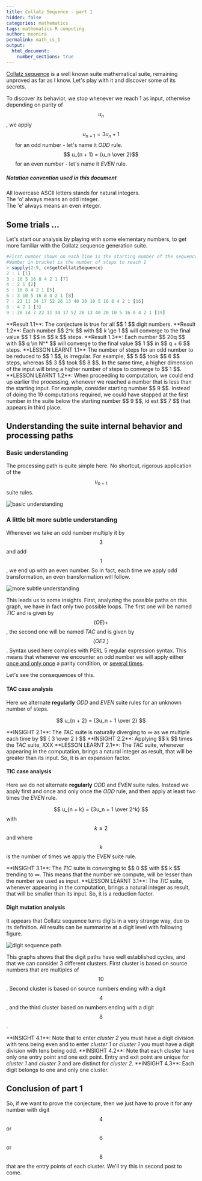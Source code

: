 ```yaml
---
title: Collatz Sequence - part 1
hidden: false
categories: mathematics
tags: mathematics R computing 
author: neonira
permalink: math_cs_1
output:
  html_document:
    number_sections: true
---
```

[Collatz sequence](https://en.wikipedia.org/wiki/Collatz_conjecture) is a well known suite mathematical suite, remaining unproved as far as I know. 
Let's play with it and discover some of its secrets.  

To discover its behavior, we stop whenever we reach 1 as input, otherwise depending on parity of <span>$$ u_n $$</span>, we apply  
<span>$$ u_{n + 1} = 3u_n + 1  $$ &nbsp;&nbsp;&nbsp;&nbsp;&nbsp;&nbsp;for an odd number - let's name it <cite class='kw'>ODD</cite> rule.</span>  
<span>$$ u_{n + 1} = {u_n \over 2}$$ &nbsp;&nbsp;&nbsp;&nbsp;&nbsp;&nbsp;for an even number - let's name it <cite class='kw'>EVEN</cite> rule. </span>  


##### Notation convention used in this document

All lowercase ASCII letters stands for natural integers.  
The 'o' always means an odd integer.  
The 'e' always means an even integer.  

## Some trials ... 

Let's start our analysis by playing with some elementary numbers, to get more familiar with the Collatz sequence generation suite. 

```r
#First number shown on each line is the starting number of the sequence
#Number in bracket is the number of steps to reach 1
> sapply(2:9, cn$getCollatzSequence)
2 : 1 [1] 
3 : 10 5 16 8 4 2 1 [7] 
4 : 2 1 [2] 
5 : 16 8 4 2 1 [5] 
6 : 3 10 5 16 8 4 2 1 [8] 
7 : 22 11 34 17 52 26 13 40 20 10 5 16 8 4 2 1 [16] 
8 : 4 2 1 [3] 
9 : 28 14 7 22 11 34 17 52 26 13 40 20 10 5 16 8 4 2 1 [19] 
```

<span class='tip'> 
**Result 1.1**: The conjecture is true for all <span> $$ 1 $$</span> digit numbers. 
</span>

<span class='tip'> 
**Result 1.2**: Each number <span>$$ 2^k $$</span> with <span>$$ k \ge 1 $$</span> will converge to the final value <span> $$ 1 $$</span> in <span> $$ k $$</span> steps. 
</span>

<span class='tip'> 
**Result 1.3**: Each number <span>$$ 20q $$</span> with <span>$$ q \in N^* $$ </span> will converge to the final value <span> $$ 1 $$</span> in <span> $$ q + 6 $$</span> steps. 
</span>

<span class='do'> 
**LESSON LEARNT 1.1** The number of steps for an odd number to be reduced to <span> $$ 1 $$</span>, is irregular. For example, <span> $$ 5 $$</span> took <span> $$ 6 $$</span> steps, whereas <span> $$ 3 $$</span> took <span> $$ 8 $$</span>. 
In the same time, a higher dimension of the input will bring a higher number of steps to converge to <span> $$ 1 $$</span>.   
</span>

<span class='do'> 
**LESSON LEARNT 1.2**: When proceeding to computation, we could end up earlier the processing, whenever we reached a number that is less than the starting input. 
For example, consider starting number <span> $$ 9 $$</span>. Instead of doing the 19 computations required, we could have stopped at the first number in the suite
 below the starting number <span> $$ 9 $$</span>, id est <span> $$ 7 $$</span> that 
appears in third place. 
</span>

## Understanding the suite internal behavior and processing paths

### Basic understanding

The processing path is quite simple here. No shortcut, rigorous application of the <span>$$ u_{n + 1} $$</span>suite rules.

![basic understanding](/images/maths/collatz/algo1.png)

### A little bit more subtle understanding

Whenever we take an odd number multiply it by <span> $$ 3 $$</span> and add <span> $$ 1 $$</span>, we end up with an even number. So in fact, each time we apply odd transformation, an even transformation will follow. 

![more subtle understanding](/images/maths/collatz/algo2.png)


This leads us to some insights. First, analyzing the possible paths on this graph, we have in fact only two possible loops. The first one will be named <cite class='kw'>TIC</cite> and is given by <span> $$ (OE)+$$</span>, the second one will be named <cite class='kw'>TAC</cite> and is given by<span> $$ (OE{2,})$$</span>. Syntax used here complies with PERL 5 regular expression syntax. This means that whenever we encounter an odd number we will apply either <u>once and only once</u> a parity condition, or <u>several times</u>.  

Let's see the consequences of this. 
#### TAC case analysis

Here we alternate **regularly** <cite class='kw'>ODD</cite> and <cite class='kw'>EVEN</cite> suite rules for an unknown number of steps.

<span>$$ u_{n + 2} = {3u_n + 1  \over 2} $$</span>

<span class='warn'> 
**INSIGHT 2.1**: The <cite class='kw'>TAC</cite> suite is naturally diverging to &#x221e; as we multiple each time by <span> $$ { 3 \over 2 } $$</span>
</span>

<span class='warn'> 
**INSIGHT 2.2**: Applying <span> $$ k $$</span> times the <cite class='kw'>TAC</cite> suite,  XXX
</span>

<span class='do'> 
**LESSON LEARNT 2.1**: The <cite class='kw'>TAC</cite> suite, whenever appearing in the computation, brings a natural integer as result, that will be greater than its input. So, it is an expansion factor. 
</span>


#### TIC case analysis

Here we do not alternate **regularly** <cite class='kw'>ODD</cite> and <cite class='kw'>EVEN</cite> suite rules. 
Instead we apply first and once and only once the <cite class='kw'>ODD</cite> rule, and then apply at least two times the <cite class='kw'>EVEN</cite> rule.   


<span>$$ u_{n + k} = {3u_n + 1  \over 2^k} $$ with $$ k \ge 2 $$ and where $$ k $$ is the number of times we apply the <cite class='kw'>EVEN</cite> suite rule</span>.

<span class='warn'> 
**INSIGHT 3.1**: The <cite class='kw'>TIC</cite> suite is converging to <span> $$ 0 $$</span> with <span> $$ k $$</span> trending to &#x221e;. This means that the number we compute, will be lesser than the number we used as input.
</span>

<span class='do'> 
**LESSON LEARNT 3.1**: The <cite class='kw'>TIC</cite> suite, whenever appearing in the computation, brings a natural integer as result, that will be smaller than its input. So, it is a reduction factor. 
</span>

#### Digit mutation analysis
It appears that Collatz sequence turns digits in a very strange way, due to its definition. All results can be summarize at a digit level with following figure. 

![digit sequence path](/images/maths/collatz/digit-sequence.png)

This graphs shows that the digit paths have well established cycles, and that we can consider 3 different clusters. First cluster is based on source numbers that are multiples of <span> $$ 10 $$</span>. 
Second cluster is based on source numbers ending with a digit <span> $$ 4 $$</span>, and the third cluster based on numbers ending with a digit <span> $$ 8 $$</span>.

<span class='warn'> 
**INSIGHT 4.1**: Note that to enter <cite class='kw'>cluster 2</cite> you must have a digit division with tens being even and to enter <cite class='kw'>cluster 1</cite> or <cite class='kw'>cluster 1</cite> you must have a digit division with tens being odd. 
</span>

<span class='warn'> 
**INSIGHT 4.2**: Note that each cluster have only one entry point and one exit point. Entry and exit point are unique for <cite class='kw'>cluster 1</cite> and <cite class='kw'>cluster 3</cite> and are distinct for <cite class='kw'>cluster 2</cite>.
</span>

<span class='warn'> 
**INSIGHT 4.3**: Each digit belongs to one and only one cluster. 
</span>


## Conclusion of part 1

So, if we want to prove the conjecture, then we just have to prove it for any number with digit <span> $$ 4 $$</span> or <span> $$ 6 $$</span> or <span> $$ 8 $$</span> that are the entry points of each cluster. We'll try this in second post to come.  


